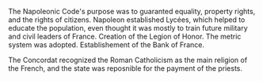 The Napoleonic Code's purpose was to guaranted equality, property rights, and the rights of citizens.
Napoleon established Lycées, which helped to educate the population, even thought it was mostly to train future military and civil leaders of France.
Creation of the Legion of Honor.
The metric system was adopted.
Establishement of the Bank of France.

The Concordat recognized the Roman Catholicism as the main religion of the French, and the state was reposnible for the payment of the priests.
